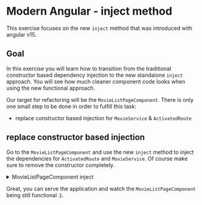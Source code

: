 # Modern Angular - inject method

This exercise focuses on the new `inject` method that was introduced with angular v15.

## Goal

In this exercise you will learn how to transition from the traditional constructor based 
dependency injection to the new standalone `inject` approach.
You will see how much cleaner component code looks when using the new functional approach.

Our target for refactoring will be the `MovieListPageComponent`. There is only 
one small step to be done in order to fulfill this task:

* replace constructor based injection for `MovieService` & `ActivatedRoute`

## replace constructor based injection

Go to the `MovieListPageComponent` and use the new `inject` method to inject
the dependencies for `ActivatedRoute` and `MovieService`. Of course make sure
to remove the constructor completely.

<details>
  <summary>MovieListPageComponent inject</summary>

```ts
// movie-list-page.component.ts

private movieService = inject(MovieService);
private activatedRoute = inject(ActivatedRoute);

// delete the constructor!

```

</details>

Great, you can serve the application and watch the `MovieListPageComponent` being still
functional :).

